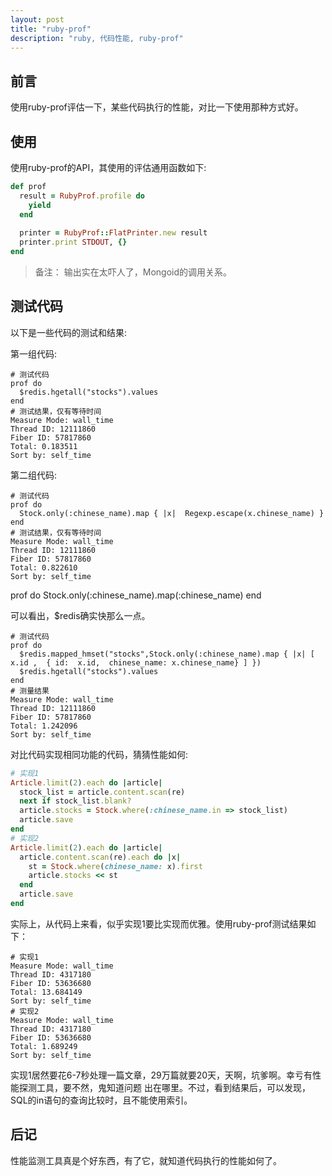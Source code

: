```yaml
---
layout: post
title: "ruby-prof"
description: "ruby, 代码性能, ruby-prof"
---
```


## 前言

使用ruby-prof评估一下，某些代码执行的性能，对比一下使用那种方式好。


## 使用

使用ruby-prof的API，其使用的评估通用函数如下: 


```ruby
def prof
  result = RubyProf.profile do 
    yield
  end
  
  printer = RubyProf::FlatPrinter.new result
  printer.print STDOUT, {} 
end
```

> 备注： 输出实在太吓人了，Mongoid的调用关系。

## 测试代码

以下是一些代码的测试和结果: 

第一组代码: 

```
# 测试代码
prof do 
  $redis.hgetall("stocks").values
end 
# 测试结果，仅有等待时间
Measure Mode: wall_time
Thread ID: 12111860
Fiber ID: 57817860
Total: 0.183511
Sort by: self_time
```

第二组代码: 

```
# 测试代码
prof do 
  Stock.only(:chinese_name).map { |x|  Regexp.escape(x.chinese_name) }
end
# 测试结果，仅有等待时间
Measure Mode: wall_time
Thread ID: 12111860
Fiber ID: 57817860
Total: 0.822610
Sort by: self_time
```


prof do 
  Stock.only(:chinese_name).map(:chinese_name)
end

可以看出，$redis确实快那么一点。


```
# 测试代码 
prof do 
  $redis.mapped_hmset("stocks",Stock.only(:chinese_name).map { |x| [ x.id ,  { id:  x.id,  chinese_name: x.chinese_name} ] })
  $redis.hgetall("stocks").values
end
# 测量结果
Measure Mode: wall_time
Thread ID: 12111860
Fiber ID: 57817860
Total: 1.242096
Sort by: self_time
```

对比代码实现相同功能的代码，猜猜性能如何: 

```ruby
# 实现1
Article.limit(2).each do |article|
  stock_list = article.content.scan(re)
  next if stock_list.blank?
  article.stocks = Stock.where(:chinese_name.in => stock_list)
  article.save
end
# 实现2
Article.limit(2).each do |article|
  article.content.scan(re).each do |x|
    st = Stock.where(chinese_name: x).first
    article.stocks << st
  end
  article.save
end
```

实际上，从代码上来看，似乎实现1要比实现而优雅。使用ruby-prof测试结果如下： 

```
# 实现1
Measure Mode: wall_time
Thread ID: 4317180
Fiber ID: 53636680
Total: 13.684149
Sort by: self_time
# 实现2
Measure Mode: wall_time
Thread ID: 4317180
Fiber ID: 53636680
Total: 1.689249
Sort by: self_time
```

实现1居然要花6-7秒处理一篇文章，29万篇就要20天，天啊，坑爹啊。幸亏有性能探测工具，要不然，鬼知道问题
出在哪里。不过，看到结果后，可以发现，SQL的in语句的查询比较时，且不能使用索引。

## 后记

性能监测工具真是个好东西，有了它，就知道代码执行的性能如何了。
